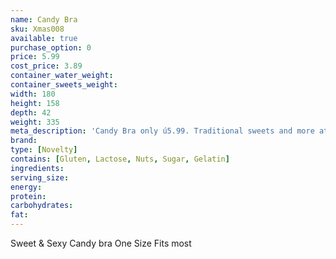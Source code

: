 ```yaml
---
name: Candy Bra
sku: Xmas008
available: true
purchase_option: 0
price: 5.99
cost_price: 3.89
container_water_weight: 
container_sweets_weight: 
width: 180
height: 158
depth: 42
weight: 335
meta_description: 'Candy Bra only ú5.99. Traditional sweets and more at Humbugs Confectionery Store. Specialists in satisfying your sweet tooth!'
brand: 
type: [Novelty]
contains: [Gluten, Lactose, Nuts, Sugar, Gelatin]
ingredients: 
serving_size: 
energy: 
protein: 
carbohydrates: 
fat: 
---
```

Sweet & Sexy Candy bra One Size Fits most